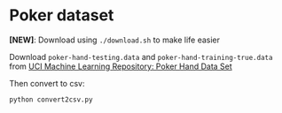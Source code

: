 # Poker dataset

**[NEW]**: Download using `./download.sh` to make life easier

Download `poker-hand-testing.data` and `poker-hand-training-true.data` from [UCI Machine Learning Repository: Poker Hand Data Set](https://archive.ics.uci.edu/ml/datasets/Poker+Hand)

Then convert to csv:

```bash
python convert2csv.py
```